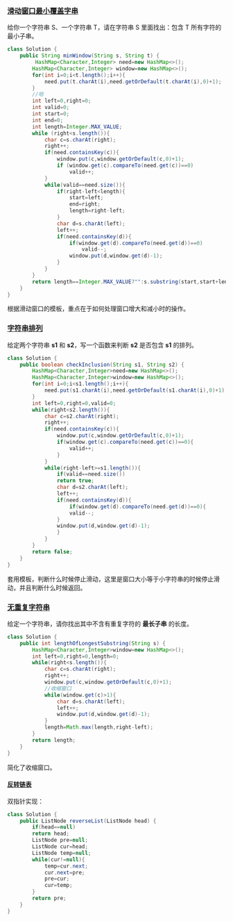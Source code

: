 ### [滑动窗口最小覆盖字串](https://leetcode-cn.com/problems/minimum-window-substring/)

给你一个字符串 S、一个字符串 T，请在字符串 S 里面找出：包含 T 所有字符的最小子串。

```java
class Solution {
    public String minWindow(String s, String t) {
         HashMap<Character,Integer> need=new HashMap<>();
        HashMap<Character,Integer> window=new HashMap<>();
        for(int i=0;i<t.length();i++){
            need.put(t.charAt(i),need.getOrDefault(t.charAt(i),0)+1);
        }
        //哈
        int left=0,right=0;
        int valid=0;
        int start=0;
        int end=0;
        int length=Integer.MAX_VALUE;
        while (right<s.length()){
            char c=s.charAt(right);
            right++;
            if(need.containsKey(c)){
                window.put(c,window.getOrDefault(c,0)+1);
                if (window.get(c).compareTo(need.get(c))==0)
                    valid++;
            }
            while(valid==need.size()){
                if(right-left<length){
                    start=left;
                    end=right;
                    length=right-left;
                }
                char d=s.charAt(left);
                left++;
                if(need.containsKey(d)){
                    if(window.get(d).compareTo(need.get(d))==0)
                        valid--;
                    window.put(d,window.get(d)-1);
                }
            }
        }
        return length==Integer.MAX_VALUE?"":s.substring(start,start+length);
    }
}
```

根据滑动窗口的模板，重点在于如何处理窗口增大和减小时的操作。

### [字符串排列](https://leetcode-cn.com/problems/permutation-in-string/)

给定两个字符串 **s1** 和 **s2**，写一个函数来判断 **s2** 是否包含 **s1** 的排列。

```java
class Solution {
    public boolean checkInclusion(String s1, String s2) {
        HashMap<Character,Integer>need=new HashMap<>();
        HashMap<Character,Integer>window=new HashMap<>();
        for(int i=0;i<s1.length();i++){
            need.put(s1.charAt(i),need.getOrDefault(s1.charAt(i),0)+1);
        }
        int left=0,right=0,valid=0;
        while(right<s2.length()){
            char c=s2.charAt(right);
            right++;
            if(need.containsKey(c)){
                window.put(c,window.getOrDefault(c,0)+1);
                if(window.get(c).compareTo(need.get(c))==0){
                    valid++;
                }
            }
            while(right-left>=s1.length()){
                if(valid==need.size())
                return true;
                char d=s2.charAt(left);
                left++;
                if(need.containsKey(d)){
                    if(window.get(d).compareTo(need.get(d))==0){
                    valid--;
                }
                window.put(d,window.get(d)-1);
                }
            }
        }
        return false;
    }
}
```

套用模板，判断什么时候停止滑动，这里是窗口大小等于小字符串的时候停止滑动，并且判断什么时候返回。

### [无重复字符串](https://leetcode-cn.com/problems/longest-substring-without-repeating-characters/)

给定一个字符串，请你找出其中不含有重复字符的 **最长子串** 的长度。

```java
class Solution {
    public int lengthOfLongestSubstring(String s) {
        HashMap<Character,Integer>window=new HashMap<>();
        int left=0,right=0,length=0;
        while(right<s.length()){
            char c=s.charAt(right);
            right++;
            window.put(c,window.getOrDefault(c,0)+1);
            //收缩窗口
            while(window.get(c)>1){
                char d=s.charAt(left);
                left++;
                window.put(d,window.get(d)-1);
            }
            length=Math.max(length,right-left);
        }
        return length;
    }
}
```

简化了收缩窗口。

#### [反转链表](https://leetcode-cn.com/problems/reverse-linked-list/)

双指针实现：

```java
class Solution {
    public ListNode reverseList(ListNode head) {
        if(head==null)
        return head;
        ListNode pre=null;
        ListNode cur=head;
        ListNode temp=null;
        while(cur!=null){
            temp=cur.next;
            cur.next=pre;
            pre=cur;
            cur=temp;
        }
        return pre;
    }
}
```

